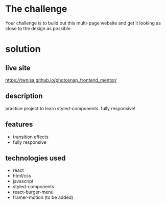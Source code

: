 # The challenge

Your challenge is to build out this multi-page website and get it looking as close to the design as possible.

# solution
## live site
https://twnisa.github.io/photosnap_frontend_mentor/

## description
practice project to learn styled-components.
fully responsive!

## features
- transition effects
- fully responsive

## technologies used
- react
- html/css
- javascript
- styled-components
- react-burger-menu
- framer-motion (to be added)


